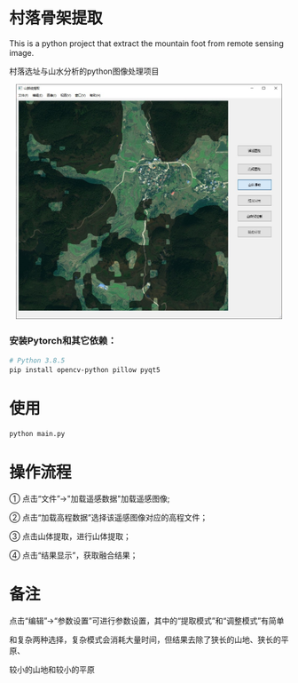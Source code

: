 # 村落骨架提取
This is a python project that extract the mountain foot from remote sensing image.

村落选址与山水分析的python图像处理项目

<p align="center">
    <img src="resource/intro.jpg" width="480">
</p>

### 安装Pytorch和其它依赖：
```bash
# Python 3.8.5
pip install opencv-python pillow pyqt5 
```

# 使用

```bash
python main.py
```

# 操作流程
① 点击“文件”->"加载遥感数据"加载遥感图像;  

② 点击“加载高程数据”选择该遥感图像对应的高程文件；  
 
③ 点击山体提取，进行山体提取；  

④ 点击“结果显示”，获取融合结果；  

# 备注
点击“编辑”->“参数设置”可进行参数设置，其中的“提取模式”和“调整模式”有简单  

和复杂两种选择，复杂模式会消耗大量时间，但结果去除了狭长的山地、狭长的平原、  

较小的山地和较小的平原